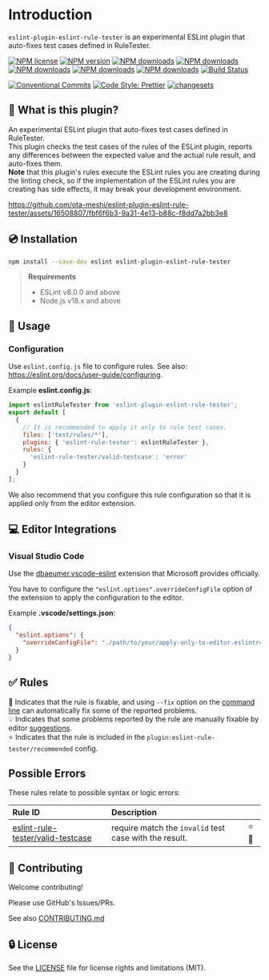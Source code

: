 # Introduction

`eslint-plugin-eslint-rule-tester` is an experimental ESLint plugin that auto-fixes test cases defined in RuleTester.

[![NPM license](https://img.shields.io/npm/l/eslint-plugin-eslint-rule-tester.svg)](https://www.npmjs.com/package/eslint-plugin-eslint-rule-tester)
[![NPM version](https://img.shields.io/npm/v/eslint-plugin-eslint-rule-tester.svg)](https://www.npmjs.com/package/eslint-plugin-eslint-rule-tester)
[![NPM downloads](https://img.shields.io/badge/dynamic/json.svg?label=downloads&colorB=green&suffix=/day&query=$.downloads&uri=https://api.npmjs.org//downloads/point/last-day/eslint-plugin-eslint-rule-tester&maxAge=3600)](http://www.npmtrends.com/eslint-plugin-eslint-rule-tester)
[![NPM downloads](https://img.shields.io/npm/dw/eslint-plugin-eslint-rule-tester.svg)](http://www.npmtrends.com/eslint-plugin-eslint-rule-tester)
[![NPM downloads](https://img.shields.io/npm/dm/eslint-plugin-eslint-rule-tester.svg)](http://www.npmtrends.com/eslint-plugin-eslint-rule-tester)
[![NPM downloads](https://img.shields.io/npm/dy/eslint-plugin-eslint-rule-tester.svg)](http://www.npmtrends.com/eslint-plugin-eslint-rule-tester)
[![NPM downloads](https://img.shields.io/npm/dt/eslint-plugin-eslint-rule-tester.svg)](http://www.npmtrends.com/eslint-plugin-eslint-rule-tester)
[![Build Status](https://github.com/ota-meshi/eslint-plugin-eslint-rule-tester/actions/workflows/NodeCI.yml/badge.svg?branch=main)](https://github.com/ota-meshi/eslint-plugin-eslint-rule-tester/actions/workflows/NodeCI.yml)

[![Conventional Commits](https://img.shields.io/badge/conventional%20commits-1.0.0-yellow.svg)](https://conventionalcommits.org)
[![Code Style: Prettier](https://img.shields.io/badge/code_style-prettier-ff69b4.svg)](https://github.com/prettier/prettier)
[![changesets](https://img.shields.io/badge/maintained%20with-changesets-176de3.svg)](https://github.com/atlassian/changesets)

## :name_badge: What is this plugin?

An experimental ESLint plugin that auto-fixes test cases defined in RuleTester.\
This plugin checks the test cases of the rules of the ESLint plugin, reports any differences between the expected value and the actual rule result, and auto-fixes them.\
**Note** that this plugin's rules execute the ESLint rules you are creating during the linting check, so if the implementation of the ESLint rules you are creating has side effects, it may break your development environment.

https://github.com/ota-meshi/eslint-plugin-eslint-rule-tester/assets/16508807/fbf6f6b3-9a31-4e13-b88c-f8dd7a2bb3e8

<!--DOCS_IGNORE_START-->

## :cd: Installation

```bash
npm install --save-dev eslint eslint-plugin-eslint-rule-tester
```

> **Requirements**
>
> - ESLint v8.0.0 and above
> - Node.js v18.x and above

<!--DOCS_IGNORE_END-->

## :book: Usage

<!--USAGE_SECTION_START-->
<!--USAGE_GUIDE_START-->

### Configuration

Use `eslint.config.js` file to configure rules. See also: <https://eslint.org/docs/user-guide/configuring>.

Example **eslint.config.js**:

<!-- eslint-skip -->

```mjs
import eslintRuleTester from 'eslint-plugin-eslint-rule-tester';
export default [
  {
    // It is recommended to apply it only to rule test cases.
    files: ['test/rules/*'],
    plugins: { 'eslint-rule-tester': eslintRuleTester },
    rules: {
      'eslint-rule-tester/valid-testcase': 'error'
    }
  }
];
```

We also recommend that you configure this rule configuration so that it is applied only from the editor extension.

## :computer: Editor Integrations

### Visual Studio Code

Use the [dbaeumer.vscode-eslint](https://marketplace.visualstudio.com/items?itemName=dbaeumer.vscode-eslint) extension that Microsoft provides officially.

You have to configure the `"eslint.options".overrideConfigFile` option of the extension to apply the configuration to the editor.

Example **.vscode/settings.json**:

```json
{
  "eslint.options": {
    "overrideConfigFile": "./path/to/your/apply-only-to-editor.eslintrc.js"
  }
}
```

<!--USAGE_GUIDE_END-->
<!--USAGE_SECTION_END-->

## :white_check_mark: Rules

<!-- prettier-ignore-start -->
<!--RULES_SECTION_START-->

:wrench: Indicates that the rule is fixable, and using `--fix` option on the [command line](https://eslint.org/docs/user-guide/command-line-interface#fixing-problems) can automatically fix some of the reported problems.  
:bulb: Indicates that some problems reported by the rule are manually fixable by editor [suggestions](https://eslint.org/docs/developer-guide/working-with-rules#providing-suggestions).  
:star: Indicates that the rule is included in the `plugin:eslint-rule-tester/recommended` config.

<!--RULES_TABLE_START-->

## Possible Errors

These rules relate to possible syntax or logic errors:

| Rule ID | Description |    |
|:--------|:------------|:---|
| [eslint-rule-tester/valid-testcase](https://ota-meshi.github.io/eslint-plugin-eslint-rule-tester/rules/valid-testcase/) | require match the `invalid` test case with the result. | :star::wrench: |

<!--RULES_TABLE_END-->
<!--RULES_SECTION_END-->
<!-- prettier-ignore-end -->

<!--DOCS_IGNORE_START-->

## :beers: Contributing

Welcome contributing!

Please use GitHub's Issues/PRs.

See also [CONTRIBUTING.md](./CONTRIBUTING.md)

<!--DOCS_IGNORE_END-->

## :lock: License

See the [LICENSE](LICENSE) file for license rights and limitations (MIT).

